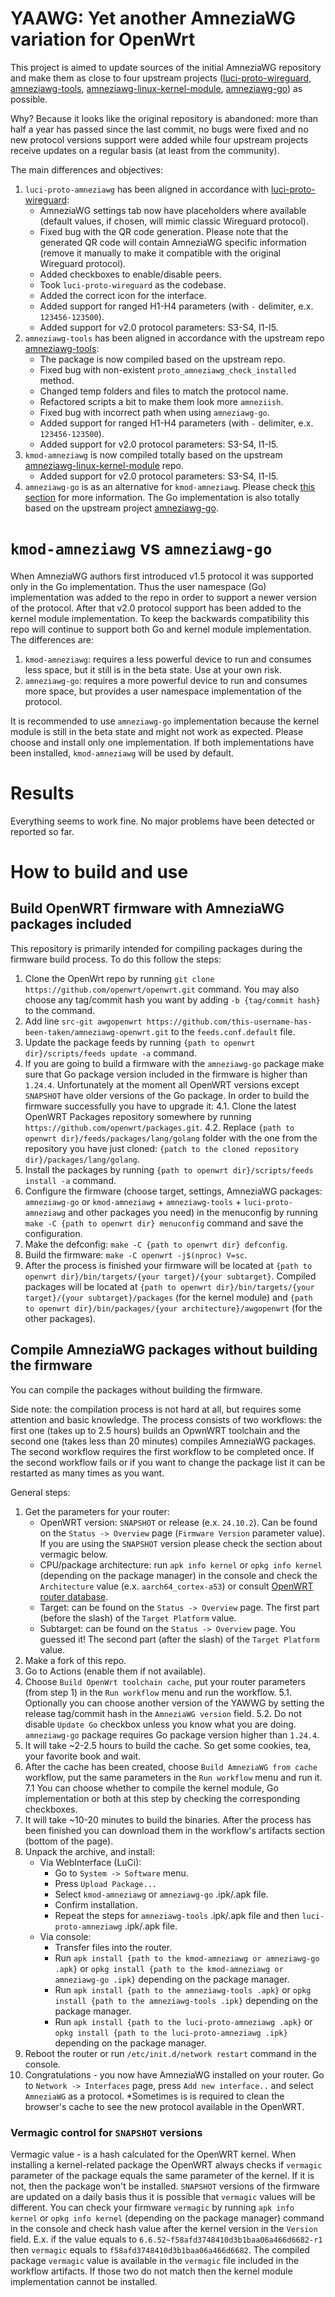 # YAAWG: Yet another AmneziaWG variation for OpenWrt

This project is aimed to update sources of the initial AmneziaWG repository and make them as close to four upstream projects ([luci-proto-wireguard](https://github.com/openwrt/luci/tree/master/protocols/luci-proto-wireguard), [amneziawg-tools](https://github.com/amnezia-vpn/amneziawg-tools/), [amneziawg-linux-kernel-module](https://github.com/amnezia-vpn/amneziawg-linux-kernel-module), [amneziawg-go](https://github.com/amnezia-vpn/amneziawg-go)) as possible.

Why? Because it looks like the original repository is abandoned: more than half a year has passed since the last commit, no bugs were fixed and no new protocol versions support were added while four upstream projects receive updates on a regular basis (at least from the community).

The main differences and objectives:
1. `luci-proto-amneziawg` has been aligned in accordance with [luci-proto-wireguard](https://github.com/openwrt/luci/tree/master/protocols/luci-proto-wireguard):
   - AmneziaWG settings tab now have placeholders where available (default values, if chosen, will mimic classic Wireguard protocol).
   - Fixed bug with the QR code generation. Please note that the generated QR code will contain AmneziaWG specific information (remove it manually to make it compatible with the original Wireguard protocol).
   - Added checkboxes to enable/disable peers.
   - Took `luci-proto-wireguard` as the codebase.
   - Added the correct icon for the interface.
   - Added support for ranged H1-H4 parameters (with `-` delimiter, e.x. `123456-123500`).
   - Added support for v2.0 protocol parameters: S3-S4, I1-I5.
3. `amneziawg-tools` has been aligned  in accordance with the upstream repo [amneziawg-tools](https://github.com/amnezia-vpn/amneziawg-tools/):
   - The package is now compiled based on the upstream repo.
   - Fixed bug with non-existent `proto_amneziawg_check_installed` method.
   - Changed temp folders and files to match the protocol name.
   - Refactored scripts a bit to make them look more `amneziish`.
   - Fixed bug with incorrect path when using `amneziawg-go`.
   - Added support for ranged H1-H4 parameters (with `-` delimiter, e.x. `123456-123500`).
   - Added support for v2.0 protocol parameters: S3-S4, I1-I5.
4. `kmod-amneziawg` is now compiled totally based on the upstream [amneziawg-linux-kernel-module](https://github.com/amnezia-vpn/amneziawg-linux-kernel-module) repo.
   - Added support for v2.0 protocol parameters: S3-S4, I1-I5.
5. `amneziawg-go` is as an alternative for `kmod-amneziawg`. Please check [this section](#kmod-amneziawg-vs-amneziawg-go) for more information. The Go implementation is also totally based on the upstream project [amneziawg-go](https://github.com/amnezia-vpn/amneziawg-go).

# `kmod-amneziawg` vs `amneziawg-go`
When AmneziaWG authors first introduced v1.5 protocol it was supported only in the Go implementation. Thus the user namespace (Go) implementation was added to the repo in order to support a newer version of the protocol. After that v2.0 protocol support has been added to the kernel module implementation. To keep the backwards compatibility this repo will continue to support both Go and kernel module implementation.
The differences are:
1. `kmod-amneziawg`: requires a less powerful device to run and consumes less space, but it still is in the beta state. Use at your own risk.
2. `amneziawg-go`: requires a more powerful device to run and consumes more space, but provides a user namespace implementation of the protocol.

It is recommended to use `amneziawg-go` implementation because the kernel module is still in the beta state and might not work as expected.
Please choose and install only one implementation. If both implementations have been installed, `kmod-amneziawg` will be used by default.

# Results

Everything seems to work fine. No major problems have been detected or reported so far.

# How to build and use

## Build OpenWRT firmware with AmneziaWG packages included

This repository is primarily intended for compiling packages during the firmware build process. To do this follow the steps:
1. Clone the OpenWrt repo by running `git clone https://github.com/openwrt/openwrt.git` command. You may also choose any tag/commit hash you want by adding `-b {tag/commit hash}` to the command.
2. Add line `src-git awgopenwrt https://github.com/this-username-has-been-taken/amneziawg-openwrt.git` to the `feeds.conf.default` file.
3. Update the package feeds by running `{path to openwrt dir}/scripts/feeds update -a` command.
4. If you are going to build a firmware with the `amneziawg-go` package make sure that Go package version included in the firmware is higher than `1.24.4`. Unfortunately at the moment all OpenWRT versions except `SNAPSHOT` have older versions of the Go package. In order to build the firmware successfully you have to upgrade it:
   4.1. Clone the latest OpenWRT Packages repository somewhere by running `https://github.com/openwrt/packages.git`.
   4.2. Replace `{path to openwrt dir}/feeds/packages/lang/golang` folder with the one from the repository you have just cloned: `{patch to the cloned repository dir}/packages/lang/golang`.
5. Install the packages by running `{path to openwrt dir}/scripts/feeds install -a` command.
6. Configure the firmware (choose target, settings, AmneziaWG packages: `amneziawg-go` or `kmod-amneziawg` + `amneziawg-tools` + `luci-proto-amneziawg` and other packages you need) in the menuconfig by running `make -C {path to openwrt dir} menuconfig` command and save the configuration.
7. Make the defconfig: `make -C {path to openwrt dir} defconfig`.
8. Build the firmware: `make -C openwrt -j$(nproc) V=sc`.
9. After the process is finished your firmware will be located at `{path to openwrt dir}/bin/targets/{your target}/{your subtarget}`. Compiled packages will be located at `{path to openwrt dir}/bin/targets/{your target}/{your subtarget}/packages` (for the kernel module) and `{path to openwrt dir}/bin/packages/{your architecture}/awgopenwrt` (for the other packages).

## Compile AmneziaWG packages without building the firmware

You can compile the packages without building the firmware.

Side note: the compilation process is not hard at all, but requires some attention and basic knowledge.
The process consists of two workflows: the first one (takes up to 2.5 hours) builds an OpwnWRT toolchain and the second one (takes less than 20 minutes) compiles AmneziaWG packages. The second workflow requires the first workflow to be completed once. If the second workflow fails or if you want to change the package list it can be restarted as many times as you want.

General steps:
1. Get the parameters for your router:
     - OpenWRT version: `SNAPSHOT` or release (e.x. `24.10.2`). Can be found on the `Status -> Overview` page (`Firmware Version` parameter value). If you are using the `SNAPSHOT` version please check the section about vermagic below.
     - CPU/package architecture: run `apk info kernel` or `opkg info kernel` (depending on the package manager) in the console and check the `Architecture` value (e.x. `aarch64_cortex-a53`) or consult [OpenWRT router database](https://openwrt.org/toh/start).
     - Target: can be found on the `Status -> Overview` page. The first part (before the slash) of the `Target Platform` value.
     - Subtarget: can be found on the `Status -> Overview` page. You guessed it! The second part (after the slash) of the `Target Platform` value.
3. Make a fork of this repo.
4. Go to Actions (enable them if not available).
5. Choose `Build OpenWrt toolchain cache`, put your router parameters (from step 1) in the `Run workflow` menu and run the workflow.
   5.1. Optionally you can choose another version of the YAWWG by setting the release tag/commit hash in the `AmneziaWG version` field.
   5.2. Do not disable `Update Go` checkbox unless you know what you are doing. `amneziawg-go` package requires Go package version higher than `1.24.4`.
6. It will take ~2-2.5 hours to build the cache. So get some cookies, tea, your favorite book and wait.
7. After the cache has been created, choose `Build AmneziaWG from cache` workflow, put the same parameters in the `Run workflow` menu and run it.
   7.1 You can choose whether to compile the kernel module, Go implementation or both at this step by checking the corresponding checkboxes.
8. It will take ~10-20 minutes to build the binaries. After the process has been finished you can download them in the workflow's artifacts section (bottom of the page).
9. Unpack the archive, and install:
   - Via WebInterface (LuCi):
       - Go to `System -> Software` menu.
       - Press `Upload Package...`
       - Select `kmod-amneziawg` or `amneziawg-go` .ipk/.apk file.
       - Confirm installation.
       - Repeat the steps for `amneziawg-tools` .ipk/.apk file and then `luci-proto-amneziawg` .ipk/.apk file.
   - Via console:
       - Transfer files into the router.
       - Run `apk install {path to the kmod-amneziawg or amneziawg-go .apk}` or `opkg install {path to the kmod-amneziawg or amneziawg-go .ipk}` depending on the package manager.
       - Run `apk install {path to the amneziawg-tools .apk}` or `opkg install {path to the amneziawg-tools .ipk}` depending on the package manager.
       - Run `apk install {path to the luci-proto-amneziawg .apk}` or `opkg install {path to the luci-proto-amneziawg .ipk}` depending on the package manager.
10. Reboot the router or run `/etc/init.d/network restart` command in the console.
11. Congratulations - you now have AmneziaWG installed on your router. Go to `Network -> Interfaces` page, press `Add new interface..` and select `AmneziaWG` as a protocol.
*Sometimes is is required to clean the browser's cache to see the new protocol available in the OpenWRT.

### Vermagic control for `SNAPSHOT` versions

Vermagic value - is a hash calculated for the OpenWRT kernel. When installing a kernel-related package the OpenWRT always checks if `vermagic` parameter of the package equals the same parameter of the kernel. If it is not, then the package won't be installed.
`SNAPSHOT` versions of the firmware are updated on a daily basis thus it is possible that `vermagic` values will be different. You can check your firmware `vermagic` by running `apk info kernel` or `opkg info kernel` (depending on the package manager) command in the console and check hash value after the kernel version in the `Version` field. E.x. if the value equals to `6.6.52~f58afd3748410d3b1baa06a466d6682-r1` then `vermagic` equals to `f58afd3748410d3b1baa06a466d6682`. The compiled package `vermagic` value is available in the `vermagic` file included in the workflow artifacts. If those two do not match then the kernel module implementation cannot be installed.
